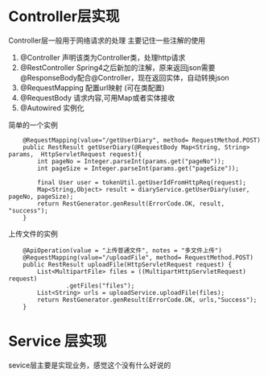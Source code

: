 # Controller层实现

Controller层一般用于网络请求的处理
主要记住一些注解的使用

1. @Controller 声明该类为Controller类，处理http请求
2. @RestController	Spring4之后新加的注解，原来返回json需要@ResponseBody配合@Controller，现在返回实体，自动转换json
3. @RequestMapping	配置url映射 (可在类配置)
4. @RequestBody 请求内容,可用Map或者实体接收
5. @Autowired 实例化

简单的一个实例
```
    @RequestMapping(value="/getUserDiary", method= RequestMethod.POST)
    public RestResult getUserDiary(@RequestBody Map<String, String> params,  HttpServletRequest request){
        int pageNo = Integer.parseInt(params.get("pageNo"));
        int pageSize = Integer.parseInt(params.get("pageSize"));

        final User user = tokenUtil.getUserIdFromHttpReq(request);
        Map<String,Object> result = diaryService.getUserDiary(user, pageNo, pageSize);
        return RestGenerator.genResult(ErrorCode.OK, result, "success");
    }
```
上传文件的实例
```
    @ApiOperation(value = "上传普通文件", notes = "多文件上传")
    @RequestMapping(value="/uploadFile", method= RequestMethod.POST)
    public RestResult uploadFile(HttpServletRequest request) {
        List<MultipartFile> files = ((MultipartHttpServletRequest) request)
                .getFiles("files");
        List<String> urls = uploadService.uploadFile(files);
        return RestGenerator.genResult(ErrorCode.OK, urls,"Success");
    }
```
# Service 层实现

sevice层主要是实现业务，感觉这个没有什么好说的
